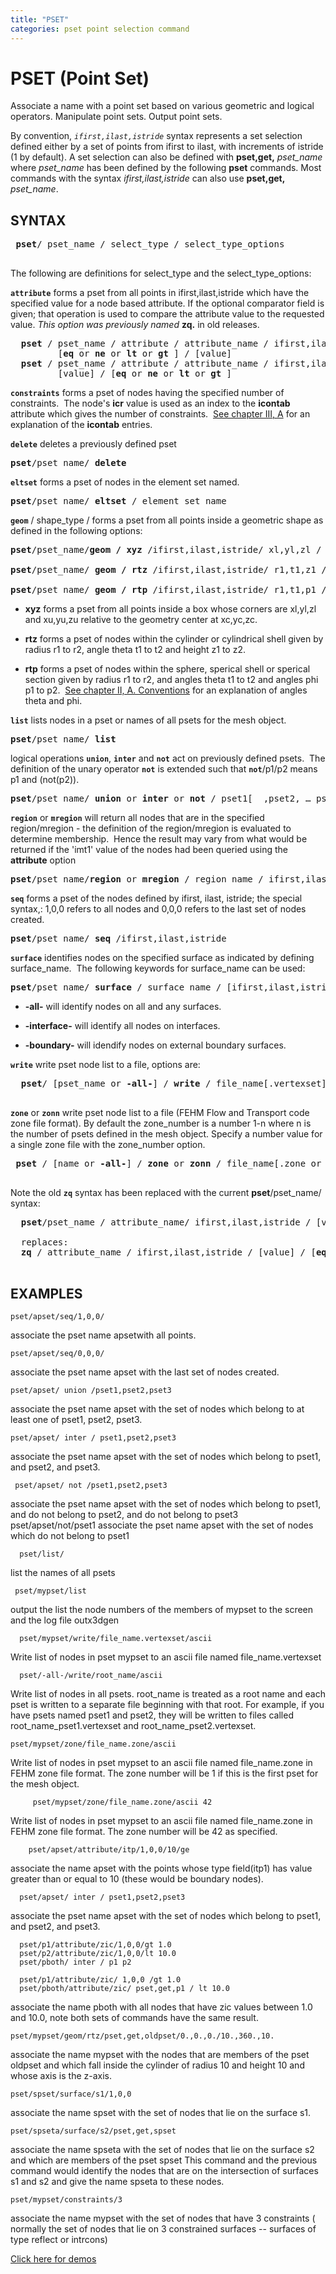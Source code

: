 ```yaml
---
title: "PSET"
categories: pset point selection command
---
```


# PSET (Point Set) #

Associate a name with a point set based on various geometric and logical operators. Manipulate point sets. Output point sets.
 
By convention, *`ifirst,ilast,istride`* syntax represents a set selection defined either by a set of points from ifirst to ilast, with increments of istride (1 by default). A set selection can also be defined with **pset,get,** *pset_name* where *pset_name* has been defined by the following **pset** commands. Most commands with the syntax *ifirst,ilast,istride* can also use **pset,get,** *pset_name*.
 
 
## SYNTAX ##
 
 <pre>
 <b>pset</b>/ pset_name / select_type / select_type_options
 </pre>
 
 
The following are definitions for select_type and the select_type_options:

 
**`attribute`** forms a pset from all points in ifirst,ilast,istride which have the specified value for a node based
  attribute. If the optional comparator field is given; that operation is used to compare the attribute value to the requested value. *This option was previously named* **zq.** in old releases.
  <pre>
  <b>pset</b> / pset_name / attribute / attribute_name / ifirst,ilast,istride / &
         [<b>eq</b> or <b>ne</b> or <b>lt</b> or <b>gt</b> ] / [value]
  <b>pset</b> / pset_name / attribute / attribute_name / ifirst,ilast,istride / &
         [value] / [<b>eq</b> or <b>ne</b> or <b>lt</b> or <b>gt</b> ]</pre>

**`constraints`** forms a pset of nodes having the specified number of constraints.  The node's **icr** value is used as an index to the **icontab** attribute which gives the number of constraints.  [See chapter III, A](../meshobject.md) for an explanation of the **icontab** entries.



**`delete`** deletes a previously defined pset
<pre>
<b>pset</b>/pset_name/ <b>delete</b>
</pre>

**`eltset`** forms a pset of nodes in the element set named.
<pre>
<b>pset</b>/pset_name/ <b>eltset</b> / element_set_name
</pre>


**`geom`** / shape_type / forms a pset from all points inside a geometric shape as defined in the following options:
<pre>
<b>pset</b>/pset_name/<b>geom / xyz</b> /ifirst,ilast,istride/ xl,yl,zl / xu,yu,zu/ xcen,ycen,zcen

<b>pset</b>/pset_name/ <b>geom / rtz</b> /ifirst,ilast,istride/ r1,t1,z1 / r2,t2,z2/ xcen,ycen,zcen

<b>pset</b>/pset_name/ <b>geom / rtp</b> /ifirst,ilast,istride/ r1,t1,p1 / r2/t2/p2/ xcen,ycen,zcen
</pre>

-  **xyz** forms a pset from all points inside a box whose corners are xl,yl,zl and xu,yu,zu relative to the geometry center at xc,yc,zc.

-  **rtz** forms a pset of nodes within the cylinder or cylindrical shell given by radius r1 to r2, angle theta t1 to t2 and height z1 to z2.

-  **rtp** forms a pset of nodes within the sphere, sperical shell or sperical section given by radius r1 to r2, and angles theta t1 to t2 and angles phi p1 to p2.  [See chapter II, A. Conventions](../conventions.md) for an explanation of angles theta and phi.
    

**`list`** lists nodes in a pset or names of all psets for the mesh object.
<pre>
<b>pset</b>/pset_name/ <b>list</b> </pre>


logical operations **`union`**, **`inter`** and **`not`** act on previously defined psets.  The definition of the unary operator **`not`** is extended such that **`not`**/p1/p2 means p1 and (not(p2)).
<pre>
<b>pset</b>/pset_name/ <b>union</b> or <b>inter</b> or <b>not</b> / pset1[  ,pset2, … psetn ]
</pre>


**`region`** or **`mregion`** will return all nodes
  that are in the specified region/mregion - the definition of the
  region/mregion is evaluated to determine membership.  Hence the
  result may vary from what would be returned if the 'imt1' value of
  the nodes had been queried using the **attribute** option
<pre>
<b>pset</b>/pset_name/<b>region</b> or <b>mregion</b> / region_name / ifirst,ilast,istride
</pre>


 **`seq`** forms a pset of the nodes defined by ifirst, ilast, istride;
the special syntax,: 1,0,0 refers to all nodes and 0,0,0 refers to the last set of nodes created.
<pre>
<b>pset</b>/pset_name/ <b>seq</b> /ifirst,ilast,istride
</pre>


**`surface`** identifies nodes on the specified surface as indicated by defining surface_name.  The following keywords for surface_name can be used:
<pre>
<b>pset</b>/pset_name/ <b>surface</b> / surface_name / [ifirst,ilast,istride]
</pre>

  - **-all-** will identify nodes on all and any surfaces.

  - **-interface-** will identify all nodes on interfaces.

  - **-boundary-** will idendify nodes on external boundary surfaces.
   


 **`write`** write pset node list to a file, options are:
<pre>
  <b>pset</b>/ [pset_name or <b>-all-</b>] / <b>write</b> / file_name[.vertexset] / [<b>ascii</b> or <b>binary</b>]
 </pre>

 **`zone`** or **`zonn`** write pset node list to a file (FEHM Flow and Transport code zone file format). By default the zone_number is a number 1-n where n is the number of psets defined in the mesh object. Specify a number value for a single zone file with the zone_number option. 
<pre>
 <b>pset</b> / [name or <b>-all-</b>] / <b>zone</b> or <b>zonn</b> / file_name[.zone or .zonn] / [<b>ascii</b>] [zone_number]
 </pre>


Note the old **`zq`** syntax has been replaced with the current <b>pset</b>/pset_name/ syntax:

<pre>
  <b>pset</b>/pset_name / attribute_name/ ifirst,ilast,istride / [value] / [<b>eq</b> or <b>ne</b> or <b>lt</b> or <b>gt</b> ]
  
  replaces:
  <b>zq</b> / attribute_name / ifirst,ilast,istride / [value] / [<b>eq</b> or <b>ne</b> or <b>lt</b> or <b>gt</b> ]
  </pre>
  
  
## EXAMPLES ##

    pset/apset/seq/1,0,0/

associate the pset name apsetwith all points.

    pset/apset/seq/0,0,0/

associate the pset name apset with the last set of nodes created.

    pset/apset/ union /pset1,pset2,pset3

associate the pset name apset with the set of nodes which belong to at least one of pset1, pset2, pset3.

    pset/apset/ inter / pset1,pset2,pset3

 associate the pset name apset with the set of nodes which belong to pset1, and pset2, and pset3.

     pset/apset/ not /pset1,pset2,pset3

 associate the pset name apset with the set of nodes which belong to pset1, and do not belong to pset2, and do not belong to pset3 pset/apset/not/pset1 associate the pset name apset with the set of nodes which do not belong to pset1


      pset/list/

 list the names of all psets
 
     pset/mypset/list
     
 output the list the node numbers of the members of mypset to the screen and the log file outx3dgen

      pset/mypset/write/file_name.vertexset/ascii

 Write list of nodes in pset mypset to an ascii file named file_name.vertexset
 
      pset/-all-/write/root_name/ascii
      
Write list of nodes in all psets. root_name is treated as a root name and each pset is written to a separate file beginning with that root. For example, if you have psets named pset1 and pset2, they will be written to files called root_name_pset1.vertexset and root_name_pset2.vertexset.

    pset/mypset/zone/file_name.zone/ascii

 Write list of nodes in pset mypset to an ascii file named file_name.zone in FEHM zone file format. The zone number will be 1 if this is the first pset for the mesh object. 
 
         pset/mypset/zone/file_name.zone/ascii 42

Write list of nodes in pset mypset to an ascii file named file_name.zone in FEHM zone file format. The zone number will be 42 as specified.

        pset/apset/attribute/itp/1,0,0/10/ge
        
 associate the name apset with the points whose type field(itp1) has value greater than or equal to 10 (these would be boundary nodes).
 
      pset/apset/ inter / pset1,pset2,pset3

 associate the pset name apset with the set of nodes which belong to pset1, and pset2, and pset3.

      pset/p1/attribute/zic/1,0,0/gt 1.0
      pset/p2/attribute/zic/1,0,0/lt 10.0
      pset/pboth/ inter / p1 p2
      
      pset/p1/attribute/zic/ 1,0,0 /gt 1.0
      pset/pboth/attribute/zic/ pset,get,p1 / lt 10.0
      

associate the name pboth with all nodes that have zic values between 1.0 and 10.0, note both sets of commands have the same result.
  
    pset/mypset/geom/rtz/pset,get,oldpset/0.,0.,0./10.,360.,10.  

associate the name mypset with the nodes that are members of the pset oldpset and which fall inside the cylinder of radius 10 and height 10 and whose axis is the z-axis.

    pset/spset/surface/s1/1,0,0

associate the name spset with the set of nodes that lie on the surface s1.

    pset/spseta/surface/s2/pset,get,spset
    
associate the name spseta with the set of nodes that lie on the surface s2 and which are members of the pset spset  This command and the previous command would identify the nodes that are on the intersection of surfaces s1 and s2 and give the name spseta to these nodes.

    pset/mypset/constraints/3

associate the name mypset with the set of nodes that have 3 constraints ( normally the set of nodes that lie on 3  constrained surfaces -- surfaces of type reflect or intrcons)


[Click here for demos](../demos/main_pset.md)
